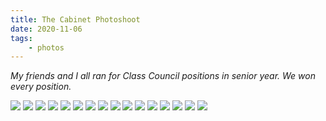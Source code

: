 ```yaml
---
title: The Cabinet Photoshoot
date: 2020-11-06
tags:
    - photos
---
```


*My friends and I all ran for Class Council positions in senior year. We won every position.*

![](/assets/the-cabinet/DSC00288.jpg)
![](/assets/the-cabinet/DSC00292.jpg)
![](/assets/the-cabinet/DSC00300.jpg)
![](/assets/the-cabinet/DSC00301.jpg)
![](/assets/the-cabinet/DSC00310.jpg)
![](/assets/the-cabinet/DSC00316.jpg)
![](/assets/the-cabinet/DSC00337.jpg)
![](/assets/the-cabinet/DSC00341.jpg)
![](/assets/the-cabinet/DSC00344.jpg)
![](/assets/the-cabinet/DSC00354.jpg)
![](/assets/the-cabinet/DSC00360.jpg)
![](/assets/the-cabinet/DSC00370.jpg)
![](/assets/the-cabinet/DSC00374.jpg)
![](/assets/the-cabinet/DSC00384.jpg)
![](/assets/the-cabinet/DSC00388.jpg)
![](/assets/the-cabinet/DSC00414.jpg)

